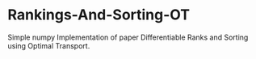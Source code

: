 # Rankings-And-Sorting-OT
Simple numpy Implementation of paper Differentiable Ranks and Sorting using Optimal Transport.
